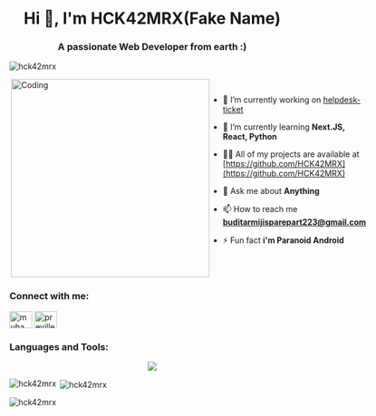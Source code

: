 <h1 align="center">Hi 👋, I'm HCK42MRX(Fake Name)</h1>
<h3 align="center">A passionate Web Developer from earth :)</h3>


<p align="left"> <img src="https://komarev.com/ghpvc/?username=hck42mrx&label=Profile%20views&color=0e75b6&style=flat" alt="hck42mrx" /> </p>

<div style="display: flex; justify-content: space-between">
<img align="right" alt="Coding" width="350" src="https://64.media.tumblr.com/tumblr_lgu0km7Ssw1qbzdzno1_500.gif">

- 🔭 I’m currently working on [helpdesk-ticket](https://github.com/HCK42MRX/helpdesk-ticket)

- 🌱 I’m currently learning **Next.JS, React, Python**

- 👨‍💻 All of my projects are available at [https://github.com/HCK42MRX](https://github.com/HCK42MRX)

- 💬 Ask me about **Anything**

- 📫 How to reach me **buditarmijisparepart223@gmail.com**

- ⚡ Fun fact **i'm Paranoid Android**


</div>

<h3 align="left">Connect with me:</h3>
<p align="left">
<a href="https://linkedin.com/in/muhammad-bagas-airlangga" target="blank"><img align="center" src="https://raw.githubusercontent.com/rahuldkjain/github-profile-readme-generator/master/src/images/icons/Social/linked-in-alt.svg" alt="muhammad-bagas-airlangga" height="30" width="40" /></a>
<a href="https://instagram.com/previllegenvrmn" target="blank"><img align="center" src="https://raw.githubusercontent.com/rahuldkjain/github-profile-readme-generator/master/src/images/icons/Social/instagram.svg" alt="previllegenvrmn" height="30" width="40" /></a>
</p>

<h3 align="left">Languages and Tools:</h3>
<p align="center">
  <a href="https://skillicons.dev">
    <img src="https://skillicons.dev/icons?i=css,django,express,flask,github,html,javascript,linux,mongodb,mysql,prisma,nextjs,nodejs,python,react,sass,sqlite,tailwindtheme=light&perline=5" />
  </a>
</p>


<p><img align="left" src="https://github-readme-stats.vercel.app/api/top-langs?username=hck42mrx&show_icons=true&locale=en&layout=compact" alt="hck42mrx" /></p>

<p>&nbsp;<img align="center" src="https://github-readme-stats.vercel.app/api?username=hck42mrx&show_icons=true&locale=en" alt="hck42mrx" /></p>

<p><img align="center" src="https://github-readme-streak-stats.herokuapp.com/?user=hck42mrx&" alt="hck42mrx" /></p>


